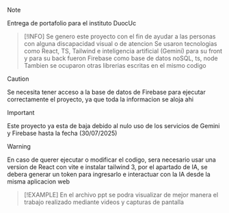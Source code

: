 > [!NOTE]
> Entrega de portafolio para el instituto DuocUc

> [!INFO]
> Se genero este proyecto con el fin de ayudar a las personas con alguna discapacidad visual o de atencion
> Se usaron tecnologias como React, TS, Tailwind e inteligencia artificial (Gemini) para su front
> y para su back fueron Firebase como base de datos noSQL, ts, node
> Tambien se ocuparon otras librerias escritas en el mismo codigo

> [!CAUTION]
> Se necesita tener acceso a la base de datos de Firebase para ejecutar correctamente el proyecto, ya que toda la informacion se aloja ahi

> [!IMPORTANT]
> Este proyecto ya esta de baja debido al nulo uso de los servicios de Gemini y Firebase hasta la fecha (30/07/2025)

> [!WARNING]
> En caso de querer ejecutar o modificar el codigo, sera necesario usar una version de React con vite e instalar tailwind 3, por el apartado de IA, se debera generar un token para ingresarlo e interactuar con la IA desde la misma aplicacion web

> [!EXAMPLE]
> En el archivo ppt se podra visualizar de mejor manera el trabajo realizado mediante videos y capturas de pantalla
